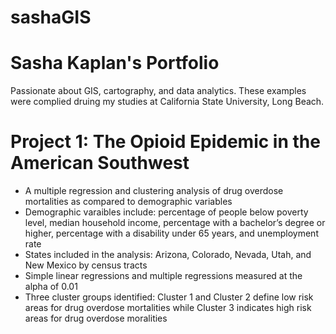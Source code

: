 # sashaGIS
# Sasha Kaplan's Portfolio
Passionate about GIS, cartography, and data analytics.  These examples were complied druing my studies at California State University, Long Beach.

# Project 1: The Opioid Epidemic in the American Southwest

* A multiple regression and clustering analysis of drug overdose mortalities as compared to demographic variables
* Demographic varaibles include: percentage of people below poverty level, median household income, percentage with a bachelor’s degree or higher, percentage with a disability under 65 years, and unemployment rate
* States included in the analysis: Arizona, Colorado, Nevada, Utah, and New Mexico by census tracts
* Simple linear regressions and multiple regressions measured at the alpha of 0.01
* Three cluster groups identified: Cluster 1 and Cluster 2 define low risk areas for drug overdose mortalities while Cluster 3 indicates high risk areas for drug overdose moralities

